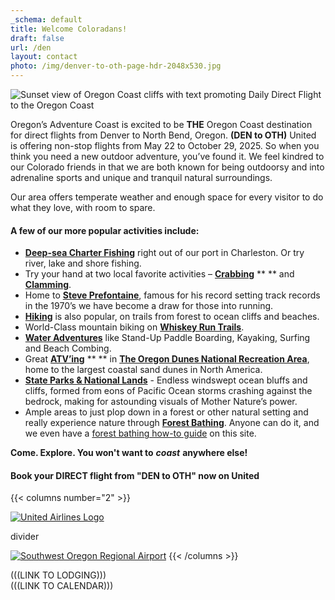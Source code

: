 ```yaml
---
_schema: default
title: Welcome Coloradans!
draft: false
url: /den
layout: contact
photo: /img/denver-to-oth-page-hdr-2048x530.jpg
---
```

![Sunset view of Oregon Coast cliffs with text promoting Daily Direct Flight to the Oregon Coast](/img/denver-page-sub-head-695x322.jpg)

Oregon’s Adventure Coast is excited to be **THE** Oregon Coast destination for direct flights from Denver to North Bend, Oregon. **(DEN to OTH)** United is offering non-stop flights from May 22 to October 29, 2025. So when you think you need a new outdoor adventure, you’ve found it. We feel kindred to our Colorado friends in that we are both known for being outdoorsy and into adrenaline sports and unique and tranquil natural surroundings.

Our area offers temperate weather and enough space for every visitor to do what they love, with room to spare.

#### A few of our more popular activities include:

* [**Deep-sea Charter Fishing**](/fishing) right out of our port in Charleston. Or try river, lake and shore fishing.
* Try your hand at two local favorite activities – [**Crabbing**](/crabbing-clamming) \*\* \*\* and [**Clamming**](/clamming).
* Home to [**Steve Prefontaine**](/steve-prefontaine-story), famous for his record setting track records in the 1970’s we have become a draw for those into running.
* [**Hiking**](/hiking-walking) is also popular, on trails from forest to ocean cliffs and beaches.
* World-Class mountain biking on [**Whiskey Run Trails**](/cycling).
* [**Water Adventures**](/water-recreation) like Stand-Up Paddle Boarding, Kayaking, Surfing and Beach Combing.
* Great [**ATV’ing**](/atv-motorsports) \*\* \*\* in [**The Oregon Dunes National Recreation Area**](/untamed-dunes), home to the largest coastal sand dunes in North America.
* [**State Parks & National Lands**](/state-parks-and-national-lands) - Endless windswept ocean bluffs and cliffs, formed from eons of Pacific Ocean storms crashing against the bedrock, making for astounding visuals of Mother Nature’s power.
* Ample areas to just plop down in a forest or other natural setting and really experience nature through [**Forest Bathing**](/forest-bathing). Anyone can do it, and we even have a [forest bathing how-to guide](/forest-bathing-guide) on this site.

**Come. Explore. You won't want to** ***coast*** **anywhere else!**

#### Book your DIRECT flight from "DEN to OTH" now on United

{{< columns number="2" >}}

<a href="https://www.united.com/en/us" target="_blank" rel="noopener"><img src="/img/united-airport-logo.png" alt="United Airlines Logo" /></a>

divider

<a href="https://www.cooscountyairportdistrict.com/" target="_blank" rel="noopener"><img src="/img/oth-logo-southwest-oregon-regional-airport.png" alt="Southwest Oregon Regional Airport" /></a>
{{< /columns >}}


(((LINK TO LODGING)))<br>(((LINK TO CALENDAR)))

&nbsp;